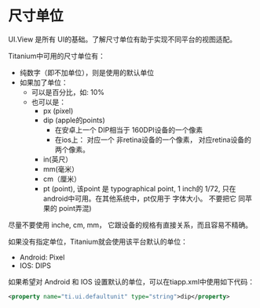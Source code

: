 # 尺寸单位

UI.View 是所有 UI的基础。了解尺寸单位有助于实现不同平台的视图适配。

Titanium中可用的尺寸单位有：

- 纯数字（即不加单位），则是使用的默认单位
- 如果加了单位：
  - 可以是百分比，如: 10%
  - 也可以是：
    - px (pixel)
    - dip (apple的points)
      - 在安卓上一个 DIP相当于 160DPI设备的一个像素
      - 在ios上： 对应一个 非retina设备的一个像素，  对应retina设备的两个像素。
    - in(英尺）
    - mm(毫米）
    - cm（厘米）
    - pt (point),
    该point 是 typographical point, 1 inch的 1/72,
    只在android中可用。在其他系统中，pt仅用于 字体大小。
    不要把它 同苹果的 point弄混)

尽量不要使用 inche, cm, mm， 它跟设备的规格有直接关系，而且容易不精确。

如果没有指定单位，Titanium就会使用该平台默认的单位：

- Android: Pixel
- IOS: DIPS

如果希望对 Android 和 IOS 设置默认的单位，可以在tiapp.xml中使用如下代码：

```xml
<property name="ti.ui.defaultunit" type="string">dip</property>
```

